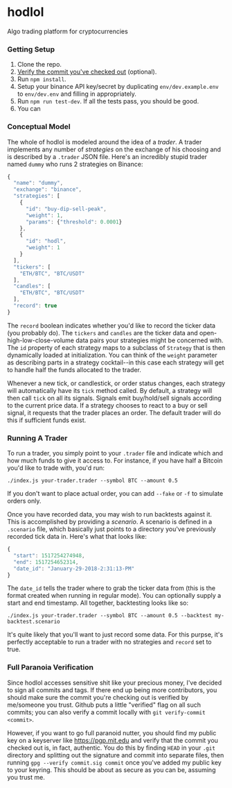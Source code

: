 # hodlol
Algo trading platform for cryptocurrencies


### Getting Setup
1. Clone the repo.
1. [Verify the commit you've checked out](#full-paranoia-verification) (optional).
1. Run `npm install`.
1. Setup your binance API key/secret by duplicating `env/dev.example.env` to `env/dev.env` and filling in appropriately.
1. Run `npm run test-dev`. If all the tests pass, you should be good.
1. You can 


### Conceptual Model
The whole of hodlol is modeled around the idea of a _trader_. A trader implements any number of _strategies_ on the exchange of his choosing and is described by a `.trader` JSON file. Here's an incredibly stupid trader named `dummy` who runs 2 strategies on Binance:

```javascript
{
  "name": "dummy",
  "exchange": "binance",
  "strategies": [
    {
      "id": "buy-dip-sell-peak",
      "weight": 1,
      "params": {"threshold": 0.0001}
    },
    {
      "id": "hodl",
      "weight": 1
    }
  ],
  "tickers": [
    "ETH/BTC", "BTC/USDT"
  ],
  "candles": [
    "ETH/BTC", "BTC/USDT"
  ],
  "record": true
}
```

The `record` boolean indicates whether you'd like to record the ticker data (you probably do). The `tickers` and `candles` are the ticker data and open-high-low-close-volume data pairs your strategies might be concerned with. The `id` property of each strategy maps to a subclass of `Strategy` that is then dynamically loaded at initialization. You can think of the `weight` parameter as describing parts in a strategy cocktail--in this case each strategy will get to handle half the funds allocated to the trader.

Whenever a new tick, or candlestick, or order status changes, each strategy will automatically have its `tick` method called. By default, a strategy will then call `tick` on all its signals. Signals emit buy/hold/sell signals according to the current price data. If a strategy chooses to react to a buy or sell signal, it requests that the trader places an order. The default trader will do this if sufficient funds exist.

### Running A Trader
To run a trader, you simply point to your `.trader` file and indicate which and how much funds to give it access to. For instance, if you have half a Bitcoin you'd like to trade with, you'd run:

    ./index.js your-trader.trader --symbol BTC --amount 0.5

If you don't want to place actual order, you can add `--fake` or `-f` to simulate orders only.

Once you have recorded data, you may wish to run backtests against it. This is accomplished by providing a _scenario_. A scenario is defined in a `.scenario` file, which basically just points to a directory you've previously recorded tick data in. Here's what that looks like:

```javascript
{
  "start": 1517254274948,
  "end": 1517254652314,
  "date_id": "January-29-2018-2:31:13-PM"
}
```

The `date_id` tells the trader where to grab the ticker data from (this is the format created when running in regular mode). You can optionally supply a start and end timestamp. All together, backtesting looks like so:

    ./index.js your-trader.trader --symbol BTC --amount 0.5 --backtest my-backtest.scenario

It's quite likely that you'll want to just record some data. For this purpse, it's perfectly acceptable to run a trader with no strategies and `record` set to true.

### Full Paranoia Verification
Since hodlol accesses sensitive shit like your precious money, I've decided to sign all commits and tags. If there end up being more contributors, you should make sure the commit you're checking out is verified by me/someone you trust. Github puts a little "verified" flag on all such commits; you can also verify a commit locally with `git verify-commit <commit>`.

However, if you want to go full paranoid nutter, you should find my public key on a keyserver like https://pgp.mit.edu and verify that the commit you checked out is, in fact, authentic. You do this by finding `HEAD` in your `.git` directory and splitting out the signature and commit into separate files, then running `gpg --verify commit.sig commit` once you've added my public key to your keyring. This should be about as secure as you can be, assuming you trust me.
